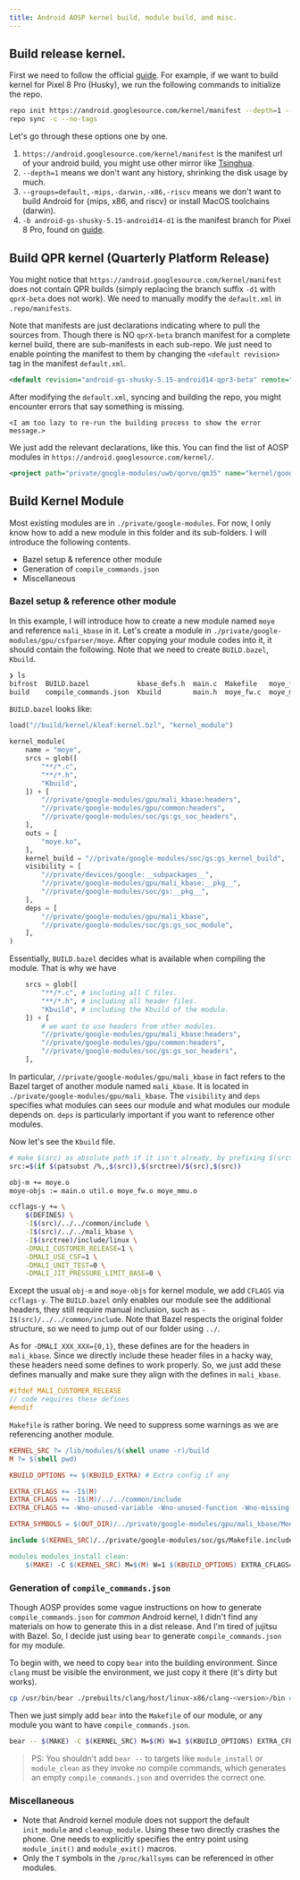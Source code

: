 ```yaml
---
title: Android AOSP kernel build, module build, and misc.
---
```


## Build release kernel.

First we need to follow the official [guide](https://source.android.com/docs/setup/build/building-pixel-kernels).
For example, if we want to build kernel for Pixel 8 Pro (Husky), we run the following commands to initialize the repo.

```bash
repo init https://android.googlesource.com/kernel/manifest --depth=1 --groups=default,-mips,-darwin,-x86,-riscv -b android-gs-shusky-5.15-android14-d1
repo sync -c --no-tags
```

Let's go through these options one by one.

1. `https://android.googlesource.com/kernel/manifest` is the manifest url of your android build, you might use other mirror like [Tsinghua](https://mirrors.tuna.tsinghua.edu.cn/help/AOSP/).
2. `--depth=1` means we don't want any history, shrinking the disk usage by much.
3. `--groups=default,-mips,-darwin,-x86,-riscv` means we don't want to build Android for {mips, x86, and riscv} or install MacOS toolchains (darwin).
4. `-b android-gs-shusky-5.15-android14-d1` is the manifest branch for Pixel 8 Pro, found on [guide](https://source.android.com/docs/setup/build/building-pixel-kernels).

## Build QPR kernel (Quarterly Platform Release)

You might notice that `https://android.googlesource.com/kernel/manifest` does not contain QPR builds (simply replacing the branch suffix `-d1` with `qprX-beta` does not work). We need to manually modify the `default.xml` in `.repo/manifests`.

Note that manifests are just declarations indicating where to pull the sources from. Though there is NO `qprX-beta` branch manifest for a complete kernel build, there are sub-manifests in each sub-repo. We just need to enable pointing the manifest to them by changing the `<default revision>` tag in the manifest `default.xml`.

```xml
<default revision="android-gs-shusky-5.15-android14-qpr3-beta" remote="aosp" sync-j="4" />
```

After modifying the `default.xml`, syncing and building the repo, you might encounter errors that say something is missing.

```
<I am too lazy to re-run the building process to show the error message.>
```

We just add the relevant declarations, like this. You can find the list of AOSP modules in `https://android.googlesource.com/kernel/`.

```xml
<project path="private/google-modules/uwb/qorvo/qm35" name="kernel/google-modules/uwb/qorvo/qm35" groups="partner" />
```

## Build Kernel Module

Most existing modules are in `./private/google-modules`. For now, I only know how to add a new module in this folder and its sub-folders. I will introduce the following contents.

- Bazel setup & reference other module
- Generation of `compile_commands.json`
- Miscellaneous

### Bazel setup & reference other module

In this example, I will introduce how to create a new module named `moye` and reference `mali_kbase` in it.
Let's create a module in `./private/google-modules/gpu/csfparser/moye`. After copying your module codes into it, it should contain the following. Note that we need to create `BUILD.bazel`, `Kbuild`.

```bash
❯ ls
bifrost  BUILD.bazel            kbase_defs.h  main.c  Makefile   moye_fw.h   moye_mmu.h     util.c
build    compile_commands.json  Kbuild        main.h  moye_fw.c  moye_mmu.c  moye_regmap.h  util.h
```

`BUILD.bazel` looks like:

```python
load("//build/kernel/kleaf:kernel.bzl", "kernel_module")

kernel_module(
    name = "moye",
    srcs = glob([
        "**/*.c",
        "**/*.h",
        "Kbuild",
    ]) + [
        "//private/google-modules/gpu/mali_kbase:headers",
        "//private/google-modules/gpu/common:headers",
        "//private/google-modules/soc/gs:gs_soc_headers",
    ],
    outs = [
        "moye.ko",
    ],
    kernel_build = "//private/google-modules/soc/gs:gs_kernel_build",
    visibility = [
        "//private/devices/google:__subpackages__",
        "//private/google-modules/gpu/mali_kbase:__pkg__",
        "//private/google-modules/soc/gs:__pkg__",
    ],
    deps = [
        "//private/google-modules/gpu/mali_kbase",
        "//private/google-modules/soc/gs:gs_soc_module",
    ],
)
```

Essentially, `BUILD.bazel` decides what is available when compiling the module. That is why we have 

```python
    srcs = glob([
        "**/*.c", # including all C files.
        "**/*.h", # including all header files.
        "Kbuild", # including the Kbuild of the module.
    ]) + [
        # we want to use headers from other modules.
        "//private/google-modules/gpu/mali_kbase:headers",
        "//private/google-modules/gpu/common:headers",
        "//private/google-modules/soc/gs:gs_soc_headers",
    ],
```

In particular, `//private/google-modules/gpu/mali_kbase` in fact refers to the Bazel target of another module named `mali_kbase`. It is located in `./private/google-modules/gpu/mali_kbase`. The `visibility` and `deps` specifies what modules can sees our module and what modules our module depends on. `deps` is particularly important if you want to reference other modules.

Now let's see the `Kbuild` file.

```bash
# make $(src) as absolute path if it isn't already, by prefixing $(srctree)
src:=$(if $(patsubst /%,,$(src)),$(srctree)/$(src),$(src))

obj-m += moye.o	
moye-objs := main.o util.o moye_fw.o moye_mmu.o

ccflags-y += \
    $(DEFINES) \
    -I$(src)/../../common/include \
    -I$(src)/../../mali_kbase \
    -I$(srctree)/include/linux \
    -DMALI_CUSTOMER_RELEASE=1 \
    -DMALI_USE_CSF=1 \
    -DMALI_UNIT_TEST=0 \
    -DMALI_JIT_PRESSURE_LIMIT_BASE=0 \
```

Except the usual `obj-m` and `moye-objs` for kernel module, we add `CFLAGS` via `ccflags-y`. The `BUILD.bazel` only enables our module see the additional headers, they still require manual inclusion, such as `-I$(src)/../../common/include`. Note that Bazel respects the original folder structure, so we need to jump out of our folder using `../`.

As for `-DMALI_XXX_XXX={0,1}`, these defines are for the headers in `mali_kbase`. Since we directly include these header files in a hacky way, these headers need some defines to work properly. So, we just add these defines manually and make sure they align with the defines in `mali_kbase`.

```c
#ifdef MALI_CUSTOMER_RELEASE
// code requires these defines
#endif
```

`Makefile` is rather boring. We need to suppress some warnings as we are referencing another module.

```makefile
KERNEL_SRC ?= /lib/modules/$(shell uname -r)/build
M ?= $(shell pwd)

KBUILD_OPTIONS += $(KBUILD_EXTRA) # Extra config if any

EXTRA_CFLAGS += -I$(M)
EXTRA_CFLAGS += -I$(M)/../../common/include
EXTRA_CFLAGS += -Wno-unused-variable -Wno-unused-function -Wno-missing-prototypes

EXTRA_SYMBOLS = $(OUT_DIR)/../private/google-modules/gpu/mali_kbase/Module.symvers

include $(KERNEL_SRC)/../private/google-modules/soc/gs/Makefile.include

modules modules_install clean:
	$(MAKE) -C $(KERNEL_SRC) M=$(M) W=1 $(KBUILD_OPTIONS) EXTRA_CFLAGS="$(EXTRA_CFLAGS)" KBUILD_EXTRA_SYMBOLS="$(EXTRA_SYMBOLS)" $(@)
```

### Generation of `compile_commands.json`

Though AOSP provides some vague instructions on how to generate `compile_commands.json` for *common* Android kernel, I didn't find any materials on how to generate this in a dist release. And I'm tired of jujitsu with Bazel. So, I decide just using `bear` to generate `compile_commands.json` for my module.

To begin with, we need to copy `bear` into the building environment. Since `clang` must be visible the environment, we just copy it there (it's dirty but works).

```bash
cp /usr/bin/bear ./prebuilts/clang/host/linux-x86/clang-<version>/bin # let bear visible in the building environment.
```

Then we just simply add `bear` into the `Makefile` of our module, or any module you want to have `compile_commands.json`.

```bash
bear -- $(MAKE) -C $(KERNEL_SRC) M=$(M) W=1 $(KBUILD_OPTIONS) EXTRA_CFLAGS="$(EXTRA_CFLAGS)" KBUILD_EXTRA_SYMBOLS="$(EXTRA_SYMBOLS)" $(@)
```

> PS: You shouldn't add `bear --` to targets like `module_install` or `module_clean` as they invoke *no* compile commands, which generates an empty `compile_commands.json` and overrides the correct one.

### Miscellaneous

- Note that Android kernel module does not support the default `init_module` and `cleanup_module`. Using these two directly crashes the phone. One needs to explicitly specifies the entry point using `module_init()` and `module_exit()` macros.
- Only the `T` symbols in the `/proc/kallsyms` can be referenced in other modules.
